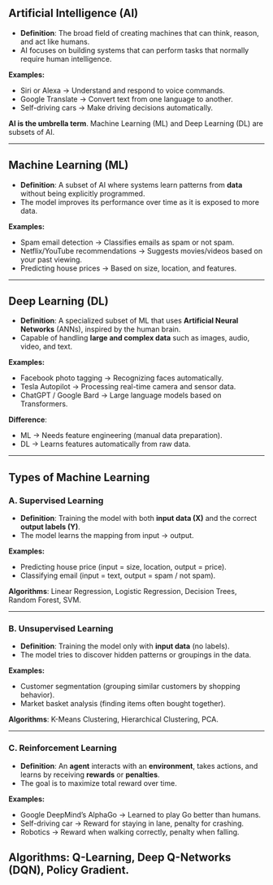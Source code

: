 ## Artificial Intelligence (AI)
- **Definition**: The broad field of creating machines that can think, reason, and act like humans.
- AI focuses on building systems that can perform tasks that normally require human intelligence.

**Examples:**
- Siri or Alexa → Understand and respond to voice commands.
- Google Translate → Convert text from one language to another.
- Self-driving cars → Make driving decisions automatically.

**AI is the umbrella term**. Machine Learning (ML) and Deep Learning (DL) are subsets of AI.

---

## Machine Learning (ML)
- **Definition**: A subset of AI where systems learn patterns from **data** without being explicitly programmed.
- The model improves its performance over time as it is exposed to more data.

**Examples:**
- Spam email detection → Classifies emails as spam or not spam.
- Netflix/YouTube recommendations → Suggests movies/videos based on your past viewing.
- Predicting house prices → Based on size, location, and features.

---

## Deep Learning (DL)
- **Definition**: A specialized subset of ML that uses **Artificial Neural Networks** (ANNs), inspired by the human brain.
- Capable of handling **large and complex data** such as images, audio, video, and text.

**Examples:**
- Facebook photo tagging → Recognizing faces automatically.
- Tesla Autopilot → Processing real-time camera and sensor data.
- ChatGPT / Google Bard → Large language models based on Transformers.

**Difference**:
- ML → Needs feature engineering (manual data preparation).
- DL → Learns features automatically from raw data.

---

## Types of Machine Learning

### A. Supervised Learning
- **Definition**: Training the model with both **input data (X)** and the correct **output labels (Y)**.
- The model learns the mapping from input → output.

**Examples:**
- Predicting house price (input = size, location, output = price).
- Classifying email (input = text, output = spam / not spam).

**Algorithms**: Linear Regression, Logistic Regression, Decision Trees, Random Forest, SVM.

---

### B. Unsupervised Learning
- **Definition**: Training the model only with **input data** (no labels).
- The model tries to discover hidden patterns or groupings in the data.

**Examples:**
- Customer segmentation (grouping similar customers by shopping behavior).
- Market basket analysis (finding items often bought together).

**Algorithms**: K-Means Clustering, Hierarchical Clustering, PCA.

---

### C. Reinforcement Learning
- **Definition**: An **agent** interacts with an **environment**, takes actions, and learns by receiving **rewards** or **penalties**.
- The goal is to maximize total reward over time.

**Examples:**
- Google DeepMind’s AlphaGo → Learned to play Go better than humans.
- Self-driving car → Reward for staying in lane, penalty for crashing.
- Robotics → Reward when walking correctly, penalty when falling.

**Algorithms**: Q-Learning, Deep Q-Networks (DQN), Policy Gradient.
---
